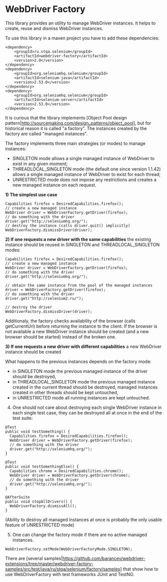 WebDriver Factory
====================

This library provides an utility to manage WebDriver instances. It helps to create, reuse and dismiss WebDriver instances.

To use this library in a maven project you have to add these dependencies:

```
<dependency>
    <groupId>ru.stqa.selenium</groupId>
    <artifactId>webdriver-factory</artifactId>
    <version>2.0</version>
</dependency>
<dependency>
    <groupId>org.seleniumhq.selenium</groupId>
    <artifactId>selenium-java</artifactId>
    <version>2.53.0</version>
</dependency>
<dependency>
    <groupId>org.seleniumhq.selenium</groupId>
    <artifactId>selenium-server</artifactId>
    <version>2.53.0</version>
</dependency>
```

It is curious that the library implements [Object Pool design pattern|http://sourcemaking.com/design_patterns/object_pool], but for historical reason it is called "a factory". The instances created by the factory are called "managed instances".

The factory implements three main strategies (or modes) to manage instances:
* SINGLETON mode allows a single managed instance of WebDriver to exist in any given moment;
* THREADLOCAL_SINGLETON mode (the default one since version 1.1.42) allows a single managed instance of WebDriver to exist for each thread;
* UNRESTRICTED mode does not impose any restrictions and creates a new managed instance on each request.

**1) The simplest use case**

```
Capabilities firefox = DesiredCapabilities.firefox();
// create a new managed instance
WebDriver driver = WebDriverFactory.getDriver(firefox);
// do something with the driver
driver.get("http://seleniumhq.org/");
// destroy the instance (calls driver.quit() implicitly)
WebDriverFactory.dismissDriver(driver);
```

**2) If one requests a new driver with the same capabilities** the existing instance should be reused in SINGLETON and THREADLOCAL_SINGLETON modes:

```
Capabilities firefox = DesiredCapabilities.firefox();
// create a new managed instance
WebDriver driver = WebDriverFactory.getDriver(firefox);
// do something with the driver
driver.get("http://seleniumhq.org/");

// obtain the same instance from the pool of the managed instances
driver = WebDriverFactory.getDriver(firefox);
// do something with the driver
driver.get("http://selenium2.ru/");

// destroy the driver
WebDriverFactory.dismissDriver(driver);
```

Additionaly, the factory checks availability of the browser (calls getCurrentUrl) before returning the instance to the client. If the browser is not available a new WebDriver instance should be created (and a new browser should be started) instead of the broken one.

**3) If one requests a new driver with different capabilities** a new WebDriver instance should be created 

What happens to the previous instances depends on the factory mode:
* in SINGLETON mode the previous managed instance of the driver should be destroyed,
* in THREADLOCAL_SINGLETON mode the previous managed instance created in the current thread should be destroyed, managed instances created in other threads should be kept untouched,
* in UNRESTRICTED mode all running instances are kept untouched.

4) One should not care about destroying each single WebDriver instance in each single test case, they can be destroyed all at once in the end of the test suite:

```
@Test
public void testSomething() {
  Capabilities firefox = DesiredCapabilities.firefox();
  WebDriver driver = WebDriverFactory.getDriver(firefox);
  // do something with the driver
  driver.get("http://seleniumhq.org/");
}

@Test
public void testSomethingElse() {
  Capabilities chrome = DesiredCapabilities.chrome();
  WebDriver driver = WebDriverFactory.getDriver(chrome);
  // do something with the driver
  driver.get("http://seleniumhq.org/");
}

@AfterSuite
public void stopAllDrivers() {
  WebDriverFactory.dismissAll();
}
```

(Ability to destroy all managed instances at once is probably the only usable feature of UNRESTRICTED mode)

5) One can change the factory mode if there are no active managed instances.

```
WebDriverFactory.setMode(WebDriverFactoryMode.SINGLETON);
```

There are [several samples|https://github.com/barancev/webdriver-extensions/tree/master/webdriver-factory-samples/src/test/java/ru/stqa/selenium/factory/samples] that show how to use WebDriverFactory with test frameworks JUnit and TestNG.